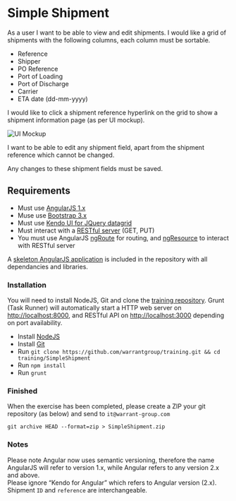 Simple Shipment
====

As a user I want to be able to view and edit shipments. I would like a grid of shipments with the following columns, each column must be sortable.


* Reference
* Shipper
* PO Reference
* Port of Loading
* Port of Discharge 
* Carrier
* ETA date (dd-mm-yyyy)

I would like to click a shipment reference hyperlink on the grid to show a shipment information page (as per UI mockup). 

![UI Mockup](https://s3-eu-west-1.amazonaws.com/warrant-group-files/training/SimpleShipment+Mock+UI.png "UI Mockup")

I want to be able to edit any shipment field, apart from the shipment reference which cannot be changed. 

Any changes to these shipment fields must be saved.

Requirements
---

* Must use [AngularJS 1.x](https://angularjs.org)
* Muse use [Bootstrap 3.x](http://getbootstrap.com)
* Must use [Kendo UI for JQuery datagrid](http://demos.telerik.com/kendo-ui/grid/angular)
* Must interact with a [RESTful server](https://github.com/typicode/json-server) (GET, PUT)
* You must use AngularJS [ngRoute](https://docs.angularjs.org/api/ngRoute) for routing, and [ngResource](https://docs.angularjs.org/api/ngResource/service/$resource) to interact with RESTful server

A [skeleton AngularJS application](app) is included in the repository with all dependancies and libraries.

### Installation

You will need to install NodeJS, Git and clone the [training repository](https://github.com/warrantgroup/training). Grunt (Task Runner) will automatically start a HTTP web server on [http://localhost:8000](http://localhost:8000), and RESTful API on [http://localhost:3000](http://localhost:3000) depending on port availability.

* Install [NodeJS](https://nodejs.org/en/download)
* Install [Git](https://git-scm.com/downloads)
* Run ``git clone https://github.com/warrantgroup/training.git && cd training/SimpleShipment``
* Run ``npm install``
* Run ``grunt``

### Finished

When the exercise has been completed, please create a ZIP your git repository (as below) and send to ``it@warrant-group.com``

``
git archive HEAD --format=zip > SimpleShipment.zip
``

### Notes

Please note Angular now uses semantic versioning, therefore the name AngularJS will refer to version 1.x, while Angular refers to any version 2.x and above.  
Please ignore “Kendo for Angular” which refers to Angular version (2.x).  
Shipment `ID` and `reference` are interchangeable.